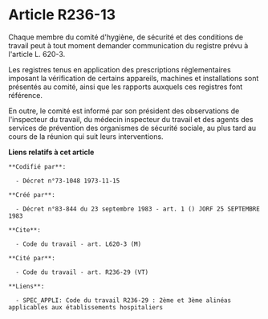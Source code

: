 # Article R236-13

Chaque membre du comité d'hygiène, de sécurité et des conditions de travail peut à tout moment demander communication du
registre prévu à l'article L. 620-3.

Les registres tenus en application des prescriptions réglementaires imposant la vérification de certains appareils, machines
et installations sont présentés au comité, ainsi que les rapports auxquels ces registres font référence.

En outre, le comité est informé par son président des observations de l'inspecteur du travail, du médecin inspecteur du
travail et des agents des services de prévention des organismes de sécurité sociale, au plus tard au cours de la réunion qui
suit leurs interventions.

**Liens relatifs à cet article**

	**Codifié par**:

	  - Décret n°73-1048 1973-11-15

	**Créé par**:

	  - Décret n°83-844 du 23 septembre 1983 - art. 1 () JORF 25 SEPTEMBRE 1983

	**Cite**:

	  - Code du travail - art. L620-3 (M)

	**Cité par**:

	  - Code du travail - art. R236-29 (VT)

	**Liens**:

	  - SPEC_APPLI: Code du travail R236-29 : 2ème et 3ème alinéas applicables aux établissements hospitaliers
